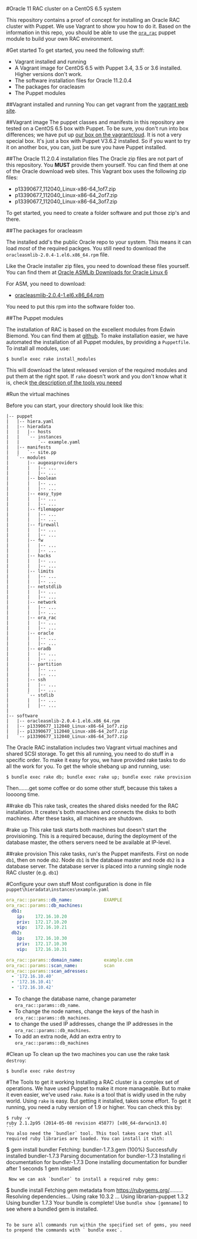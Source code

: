 
#Oracle 11 RAC cluster on a CentOS 6.5 system

This repository contains a proof of concept for installing an Oracle RAC cluster with Puppet.  We use Vagrant to show you how to do it. Based on the information in this repo, you should be able to use the [`ora_rac`](https://github.com/hajee/ora_rac) puppet module to build your own RAC environment.

#Get started
To get started, you need the following stuff:
- Vagrant installed and running
- A Vagrant image for CentOS 6.5 with Puppet 3.4, 3.5 or 3.6 installed. Higher versions don't work.
- The software installation files for Oracle 11.2.0.4
- The packages for oracleasm
- The Puppet modules

##Vagrant installed and running
You can get vagrant from the [vagrant web site](https://www.vagrantup.com/).

##Vagrant image
The puppet classes and manifests in this repository are  tested on a CentOS 6.5 box with Puppet.  To be sure, you don't run into box differences; we have put up [our box on the vagrantcloud](https://vagrantcloud.com/hajee/boxes/centos-6.5-x86_64). It is not a very special box. It's just a box with Puppet V3.6.2 installed. So if you want to try it on another box, you can, just be sure you have Puppet installed.

##The Oracle 11.2.0.4 installation files
 The Oracle zip files are not part of this repository. You **MUST** provide them yourself. You can find them at one of the Oracle download web sites. This Vagrant box uses the following zip files:
- p13390677_112040_Linux-x86-64_1of7.zip
- p13390677_112040_Linux-x86-64_2of7.zip
- p13390677_112040_Linux-x86-64_3of7.zip

To get started, you need to create a folder software and put those zip's and there.

##The packages for oracleasm

The installed add's the public Oracle repo to your system. This means it can load *most*  of the required packges. You still need to download the `oracleasmlib-2.0.4-1.el6.x86_64.rpm` file.

Like the Oracle installer zip files, you need to download these files yourself. You can find them at [Oracle ASMLib Downloads for Oracle Linux 6](http://www.oracle.com/technetwork/server-storage/linux/asmlib/ol6-1709075.html)

For ASM, you need to download:

- [oracleasmlib-2.0.4-1.el6.x86_64.rpm](http://download.oracle.com/otn_software/asmlib/oracleasmlib-2.0.4-1.el6.x86_64.rpm)

You need to put this rpm into the software folder too.

##The Puppet modules

The installation of RAC is based on the excellent modules from Edwin Biemond. You can find them at [github](https://github.com/biemond/biemond-oradb). To make installation easier, we have automated the installation of all Puppet modules, by providing a `Puppetfile`. To install all modules, use:

```
$ bundle exec rake install_modules
```

This will download the latest released version of the required modules and put them at the right spot. If `rake` doesn't work and you don't know what it is, check [the description of the tools you neeed](#the-tools-to-get-it-working)


#Run the virtual machines


Before you can start, your directory should look like this:

```
|-- puppet
|   |-- hiera.yaml
|   |-- hieradata
|   |   |-- hosts
|   |   `-- instances
|   |       `-- example.yaml
|   |-- manifests
|   |   `-- site.pp
|   `-- modules
|       |-- augeasproviders
|       |   |-- ...
|       |   |-- ...
|       |-- boolean
|       |   |-- ...
|       |   |-- ...
|       |-- easy_type
|       |   |-- ...
|       |   |-- ...
|       |-- filemapper
|       |   |-- ...
|       |   |-- ...
|       |-- firewall
|       |   |-- ...
|       |   |-- ...
|       |-- fw
|       |   |-- ...
|       |   |-- ...
|       |-- hacks
|       |   |-- ...
|       |   |-- ...
|       |-- limits
|       |   |-- ...
|       |   |-- ...
|       |-- netstdlib
|       |   |-- ...
|       |   |-- ...
|       |-- network
|       |   |-- ...
|       |   |-- ...
|       |-- ora_rac
|       |   |-- ...
|       |   |-- ...
|       |-- oracle
|       |   |-- ...
|       |   |-- ...
|       |-- oradb
|       |   |-- ...
|       |   |-- ...
|       |-- partition
|       |   |-- ...
|       |   |-- ...
|       |-- ssh
|       |   |-- ...
|       |   |-- ...
|       `-- stdlib
|       |   |-- ...
|       |   |-- ...
|
|-- software
|   |-- oracleasmlib-2.0.4-1.el6.x86_64.rpm
|   |-- p13390677_112040_Linux-x86-64_1of7.zip
|   |-- p13390677_112040_Linux-x86-64_2of7.zip
|   `-- p13390677_112040_Linux-x86-64_3of7.zip
```


The Oracle RAC installation includes two Vagrant virtual machines and shared SCSI storage. To get this all running, you need to do stuff in a specific order. To make it easy for you, we have provided rake tasks to do all the work for you. To get the whole shebang up and running, use:

```
$ bundle exec rake db; bundle exec rake up; bundle exec rake provision
```

Then.......get some coffee or do some other stuff, because this takes a loooong time.


##rake db
This rake task, creates the shared disks needed for the RAC installation. It creates's both machines and connects the disks to both machines. After these tasks, all machines are shutdown.

#rake up
This rake task starts both machines but doesn't start the provisioning. This is a required because, during the deployment of the database master, the others servers need te be available at IP-level.

##rake provision
This rake tasks, run's the Puppet manifests. First on node `db1`, then on node `db2`. Node `db1` is the database master and node `db2` is a database server. The database server is placed into a running single node RAC cluster (e.g. `db1`)

#Configure your own stuff
Most configuration is done in file `puppet\hieradata\instances\example.yaml`
```yaml
ora_rac::params::db_name:            EXAMPLE
ora_rac::params::db_machines:
  db1:
    ip:    172.16.10.20
    priv:  172.17.10.20
    vip:   172.16.10.21
  db2:
    ip:    172.16.10.30
    priv:  172.17.10.30
    vip:   172.16.10.31

ora_rac::params::domain_name:        example.com
ora_rac::params::scan_name:          scan
ora_rac::params::scan_adresses:
  - '172.16.10.40'
  - '172.16.10.41'
  - '172.16.10.42'
```
- To change the database name, change parameter `ora_rac::params::db_name`.
- To change the node names, change the keys of the hash in `ora_rac::params::db_machines`.
- to change the used IP addresses, change the IP addresses in the `ora_rac::params::db_machines`.
- To add an extra node, Add an extra entry to `ora_rac::params::db_machines`

#Clean up
To clean up the two machines you can use the rake task ` destroy`:

```
$ bundle exec rake destroy
```

#The Tools to get it working
Installing a RAC cluster is a complex set of operations. We have used Puppet to make it more manageable. But to make it even easier, we've used `rake`. `Rake` is a tool that is widly used in the ruby world.  Using `rake` is easy. But getting it installed, takes some effort. To get it running, you need a ruby version of 1.9 or higher. You can check this by:

````
$ ruby -v
ruby 2.1.2p95 (2014-05-08 revision 45877) [x86_64-darwin13.0]
```
You also need the `bundler` tool. This tool takes care that all required ruby libraries are loaded. You can install it with:

````
$ gem install bundler
Fetching: bundler-1.7.3.gem (100%)
Successfully installed bundler-1.7.3
Parsing documentation for bundler-1.7.3
Installing ri documentation for bundler-1.7.3
Done installing documentation for bundler after 1 seconds
1 gem installed
```
 Now we can ask `bundler` to install a required ruby gems:

```
$ bundle install
Fetching gem metadata from https://rubygems.org/.........
Resolving dependencies...
Using rake 10.3.2
...
Using librarian-puppet 1.3.2
Using bundler 1.7.3
Your bundle is complete!
Use `bundle show [gemname]` to see where a bundled gem is installed.
```

To be sure all commands run within the specified set of gems, you need to prepend the commands with ` bundle exec`.



